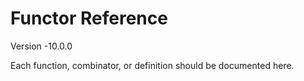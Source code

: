 
# Functor Reference

Version -10.0.0

Each function, combinator, or definition should be documented here.

